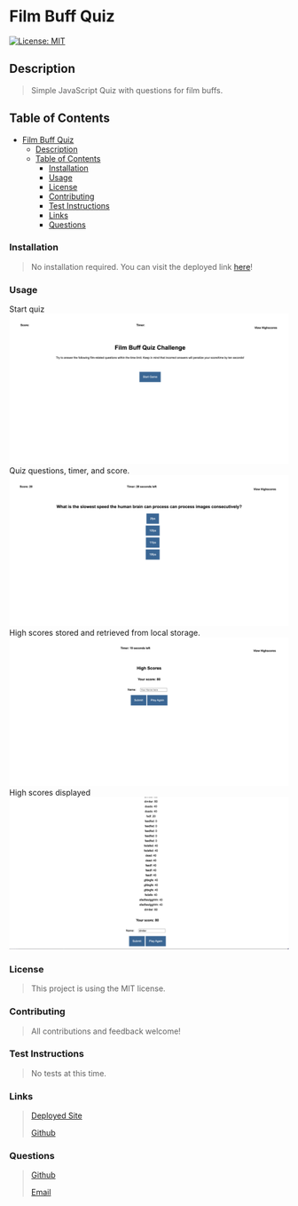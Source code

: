 

# Film Buff Quiz

[![License: MIT](https://img.shields.io/badge/License-MIT-yellow.svg)](https://opensource.org/licenses/MIT)

## Description

>
> Simple JavaScript Quiz with questions for film buffs.
>

## Table of Contents
- [Film Buff Quiz](#film-buff-quiz)
  - [Description](#description)
  - [Table of Contents](#table-of-contents)
    - [Installation](#installation)
    - [Usage](#usage)
    - [License](#license)
    - [Contributing](#contributing)
    - [Test Instructions](#test-instructions)
    - [Links](#links)
    - [Questions](#questions)

### Installation

>
> No installation required. You can visit the deployed link [here](https://dimitermusic.github.io/code-quiz.html/)!
>

### Usage
Start quiz
![Start](./images/Screen%20Shot%202021-11-25%20at%203.24.09%20PM.png)   
Quiz questions, timer, and score.
![Questions](./images/Screen%20Shot%202021-11-25%20at%203.24.22%20PM.png)  
High scores stored and retrieved from local storage.
![High Scores](./images/Screen%20Shot%202021-11-25%20at%203.24.33%20PM.png)  
High scores displayed
![High Scores](./images/Screen%20Shot%202021-11-25%20at%203.24.42%20PM.png)


### License

>
> This project is using the MIT license.
>

### Contributing

>
> All contributions and feedback welcome!
>

### Test Instructions

>
> No tests at this time.


### Links

>
> [Deployed Site](https://dimitermusic.github.io/code-quiz.html/)
>
> [Github](https://github.com/dimitermusic/code-quiz.html)
>

### Questions

>
>[Github](https://www.github.com/dimitermusic)
>
>[Email](mailto:dimitermusic@gmail.com)
>

